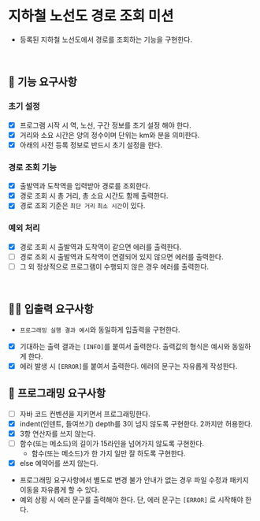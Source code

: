 # 지하철 노선도 경로 조회 미션
- 등록된 지하철 노선도에서 경로를 조회하는 기능을 구현한다.

<br>

## 🚀 기능 요구사항

### 초기 설정 
- [x] 프로그램 시작 시 역, 노선, 구간 정보를 초기 설정 해야 한다.
- [x] 거리와 소요 시간은 양의 정수이며 단위는 km와 분을 의미한다.
- [x] 아래의 사전 등록 정보로 반드시 초기 설정을 한다.
  
### 경로 조회 기능
- [x] 출발역과 도착역을 입력받아 경로를 조회한다.
- [x] 경로 조회 시 총 거리, 총 소요 시간도 함께 출력한다.
- [x] 경로 조회 기준은 `최단 거리` `최소 시간`이 있다.

### 예외 처리
- [x] 경로 조회 시 출발역과 도착역이 같으면 에러를 출력한다.
- [ ] 경로 조회 시 출발역과 도착역이 연결되어 있지 않으면 에러를 출력한다.
- [ ] 그 외 정상적으로 프로그램이 수행되지 않은 경우 에러를 출력한다.

<br>

## ✍🏻 입출력 요구사항
- `프로그래밍 실행 결과 예시`와 동일하게 입출력을 구현한다.
- [x] 기대하는 출력 결과는 `[INFO]`를 붙여서 출력한다. 출력값의 형식은 예시와 동일하게 한다.
- [x] 에러 발생 시 `[ERROR]`를 붙여서 출력한다. 에러의 문구는 자유롭게 작성한다.

## 🎱 프로그래밍 요구사항
- [ ] 자바 코드 컨벤션을 지키면서 프로그래밍한다.
- [x] indent(인덴트, 들여쓰기) depth를 3이 넘지 않도록 구현한다. 2까지만 허용한다.
- [x] 3항 연산자를 쓰지 않는다.
- [ ] 함수(또는 메소드)의 길이가 15라인을 넘어가지 않도록 구현한다.
  - 함수(또는 메소드)가 한 가지 일만 잘 하도록 구현한다.
- [x] else 예약어를 쓰지 않는다.
- 프로그래밍 요구사항에서 별도로 변경 불가 안내가 없는 경우 파일 수정과 패키지 이동을 자유롭게 할 수 있다.
- 예외 상황 시 에러 문구를 출력해야 한다. 단, 에러 문구는 `[ERROR]` 로 시작해야 한다.

